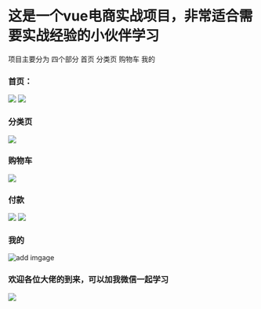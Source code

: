 # 这是一个vue电商实战项目，非常适合需要实战经验的小伙伴学习
项目主要分为 四个部分 首页 分类页 购物车 我的

### 首页：
![](https://ae01.alicdn.com/kf/Hd11643058837467f800137410afed82dI.jpg)
![](https://ae01.alicdn.com/kf/Hfcae15046abd485ab91b636a75f9d4bbv.jpg)

### 分类页
![](https://ae01.alicdn.com/kf/Hb74c57c720e347bb852453a6e0d07b21w.jpg)

### 购物车
![](https://ae01.alicdn.com/kf/H5f62ff27fc5740e8be72f87576ecab0bT.jpg)

### 付款
![](https://ae01.alicdn.com/kf/H81f1f4454385470e826d1bdc4264d434G.jpg)
![](https://ae01.alicdn.com/kf/H288bf5ce9ff24ab3b65fde4e1202f8c7s.jpg)

### 我的
![add imgage](https://ae01.alicdn.com/kf/H06c3c059527845a0984f431a5aedb6dd9.jpg)

### 欢迎各位大佬的到来，可以加我微信一起学习
![](https://ae01.alicdn.com/kf/H4c5eec6b185e4797ba2bc02218aaa1f2y.png)
